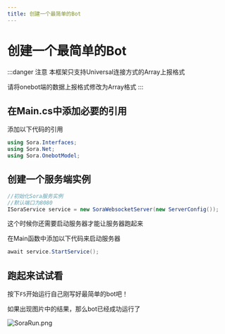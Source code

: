 ```yaml
---
title: 创建一个最简单的Bot
---
```


# 创建一个最简单的Bot

:::danger 注意
本框架只支持Universal连接方式的Array上报格式

请将onebot端的数据上报格式修改为Array格式
:::

## 在Main.cs中添加必要的引用

添加以下代码的引用

```csharp
using Sora.Interfaces;
using Sora.Net;
using Sora.OnebotModel;
```



## 创建一个服务端实例

```csharp
//初始化Sora服务实例
//默认端口为8080
ISoraService service = new SoraWebsocketServer(new ServerConfig());
```

这个时候你还需要启动服务器才能让服务器跑起来

在Main函数中添加以下代码来启动服务器

```csharp
await service.StartService();
```

## 跑起来试试看

按下`F5`开始运行自己刚写好最简单的bot吧！

如果出现图片中的结果，那么bot已经成功运行了

![SoraRun.png](https://i.loli.net/2021/03/13/RXhsuQTP6mOF12c.png)